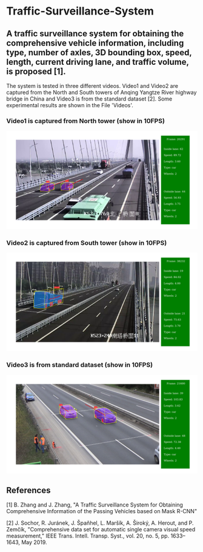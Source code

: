 # Traffic-Surveillance-System

## A traffic surveillance system for obtaining the comprehensive vehicle information, including type, number of axles, 3D bounding box, speed, length, current driving lane, and traffic volume, is proposed [1].

  The system is tested in three different videos. Video1 and Video2 are captured from the North and South towers of Anqing Yangtze River highway bridge in China and Video3 is from the standard dataset [2]. Some experimental results are shown in the File 'Videos'. 


### Video1 is captured from North tower (show in 10FPS)
![image1](https://github.com/BondDeep/Traffic-Surveillance-System/blob/master/Images/Image1.png)

### Video2 is captured from South tower (show in 10FPS)
![image2](https://github.com/BondDeep/Traffic-Surveillance-System/blob/master/Images/Image2.png)

### Video3 is from standard dataset (show in 10FPS)
![image3](https://github.com/BondDeep/Traffic-Surveillance-System/blob/master/Images/Image3.png) 



## References
[1] B. Zhang and J. Zhang, "A Traffic Surveillance System for Obtaining Comprehensive Information of the Passing Vehicles based on Mask R-CNN"

[2] J. Sochor, R. Juránek, J. Špaňhel, L. Maršík, A. Široký, A. Herout, and P. Zemčík, "Comprehensive data set for automatic single camera visual speed measurement," IEEE Trans. Intell. Transp. Syst., vol. 20, no. 5, pp. 1633–1643, May 2019.
